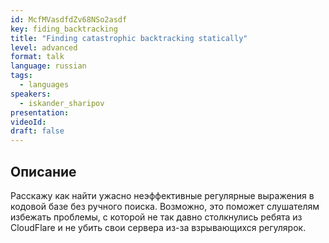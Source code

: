 ```yaml
---
id: McfMVasdfdZv68NSo2asdf
key: fiding_backtracking
title: "Finding catastrophic backtracking statically"
level: advanced
format: talk
language: russian
tags:
  - languages
speakers:
  - iskander_sharipov
presentation:
videoId:
draft: false
---
```


## Описание

Расскажу как найти ужасно неэффективные регулярные выражения в кодовой базе без ручного поиска. Возможно, это поможет слушателям избежать проблемы, с которой не так давно столкнулись ребята из CloudFlare и не убить свои сервера из-за взрывающихся регулярок.
